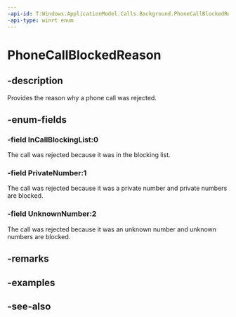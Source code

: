 ```yaml
---
-api-id: T:Windows.ApplicationModel.Calls.Background.PhoneCallBlockedReason
-api-type: winrt enum
---
```


<!-- Enumeration syntax
public enum Windows.ApplicationModel.Calls.Background.PhoneCallBlockedReason : int
-->

# PhoneCallBlockedReason

## -description
Provides the reason why a phone call was rejected.

## -enum-fields
### -field InCallBlockingList:0
The call was rejected because it was in the blocking list.

### -field PrivateNumber:1
The call was rejected because it was a private number and private numbers are blocked.

### -field UnknownNumber:2
The call was rejected because it was an unknown number and unknown numbers are blocked.


## -remarks

## -examples

## -see-also
